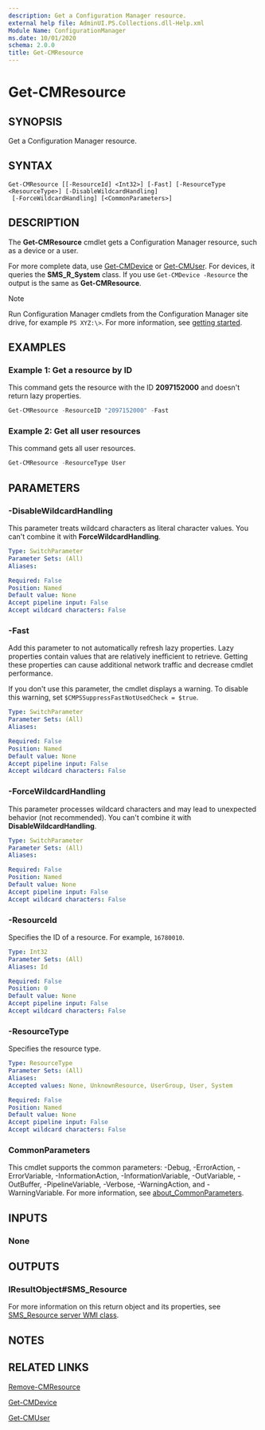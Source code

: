 ```yaml
---
description: Get a Configuration Manager resource.
external help file: AdminUI.PS.Collections.dll-Help.xml
Module Name: ConfigurationManager
ms.date: 10/01/2020
schema: 2.0.0
title: Get-CMResource
---
```


# Get-CMResource

## SYNOPSIS

Get a Configuration Manager resource.

## SYNTAX

```
Get-CMResource [[-ResourceId] <Int32>] [-Fast] [-ResourceType <ResourceType>] [-DisableWildcardHandling]
 [-ForceWildcardHandling] [<CommonParameters>]
```

## DESCRIPTION

The **Get-CMResource** cmdlet gets a Configuration Manager resource, such as a device or a user.

For more complete data, use [Get-CMDevice](Get-CMDevice.md) or [Get-CMUser](Get-CMUser.md). For devices, it queries the **SMS_R_System** class. If you use `Get-CMDevice -Resource` the output is the same as **Get-CMResource**.

> [!NOTE]
> Run Configuration Manager cmdlets from the Configuration Manager site drive, for example `PS XYZ:\>`. For more information, see [getting started](/powershell/sccm/overview).

## EXAMPLES

### Example 1: Get a resource by ID

This command gets the resource with the ID **2097152000** and doesn't return lazy properties.

```powershell
Get-CMResource -ResourceID "2097152000" -Fast
```

### Example 2: Get all user resources

This command gets all user resources.

```powershell
Get-CMResource -ResourceType User
```

## PARAMETERS

### -DisableWildcardHandling

This parameter treats wildcard characters as literal character values. You can't combine it with **ForceWildcardHandling**.

```yaml
Type: SwitchParameter
Parameter Sets: (All)
Aliases:

Required: False
Position: Named
Default value: None
Accept pipeline input: False
Accept wildcard characters: False
```

### -Fast

Add this parameter to not automatically refresh lazy properties. Lazy properties contain values that are relatively inefficient to retrieve. Getting these properties can cause additional network traffic and decrease cmdlet performance.

If you don't use this parameter, the cmdlet displays a warning. To disable this warning, set `$CMPSSuppressFastNotUsedCheck = $true`.

```yaml
Type: SwitchParameter
Parameter Sets: (All)
Aliases:

Required: False
Position: Named
Default value: None
Accept pipeline input: False
Accept wildcard characters: False
```

### -ForceWildcardHandling

This parameter processes wildcard characters and may lead to unexpected behavior (not recommended). You can't combine it with **DisableWildcardHandling**.

```yaml
Type: SwitchParameter
Parameter Sets: (All)
Aliases:

Required: False
Position: Named
Default value: None
Accept pipeline input: False
Accept wildcard characters: False
```

### -ResourceId

Specifies the ID of a resource. For example, `16780010`.

```yaml
Type: Int32
Parameter Sets: (All)
Aliases: Id

Required: False
Position: 0
Default value: None
Accept pipeline input: False
Accept wildcard characters: False
```

### -ResourceType

Specifies the resource type.

```yaml
Type: ResourceType
Parameter Sets: (All)
Aliases:
Accepted values: None, UnknownResource, UserGroup, User, System

Required: False
Position: Named
Default value: None
Accept pipeline input: False
Accept wildcard characters: False
```

### CommonParameters

This cmdlet supports the common parameters: -Debug, -ErrorAction, -ErrorVariable, -InformationAction, -InformationVariable, -OutVariable, -OutBuffer, -PipelineVariable, -Verbose, -WarningAction, and -WarningVariable. For more information, see [about_CommonParameters](http://go.microsoft.com/fwlink/?LinkID=113216).

## INPUTS

### None

## OUTPUTS

### IResultObject#SMS_Resource

For more information on this return object and its properties, see [SMS_Resource server WMI class](/mem/configmgr/develop/reference/core/clients/manage/sms_resource-server-wmi-class).

## NOTES

## RELATED LINKS

[Remove-CMResource](Remove-CMResource.md)

[Get-CMDevice](Get-CMDevice.md)

[Get-CMUser](Get-CMUser.md)
